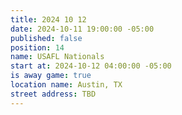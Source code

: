 ```yaml
---
title: 2024 10 12
date: 2024-10-11 19:00:00 -05:00
published: false
position: 14
name: USAFL Nationals
start at: 2024-10-12 04:00:00 -05:00
is away game: true
location name: Austin, TX
street address: TBD
---
```


